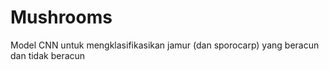# Mushrooms
Model CNN untuk mengklasifikasikan jamur (dan sporocarp) yang beracun dan tidak beracun
